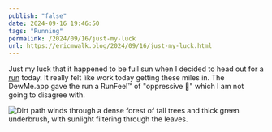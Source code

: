 ```yaml
---
publish: "false"
date: 2024-09-16 19:46:50
tags: "Running"
permalink: /2024/09/16/just-my-luck
url: https://ericmwalk.blog/2024/09/16/just-my-luck.html
---
```


Just my luck that it happened to be full sun when I decided to head out for a [run](https://www.strava.com/activities/12424847752) today. It really felt like work today getting these miles in. The DewMe.app gave the run a RunFeel™ of "oppressive 🥵" which I am not going to disagree with.

![Dirt path winds through a dense forest of tall trees and thick green underbrush, with sunlight filtering through the leaves.](https://ericmwalk.blog/uploads/2024/img-1948.jpeg)